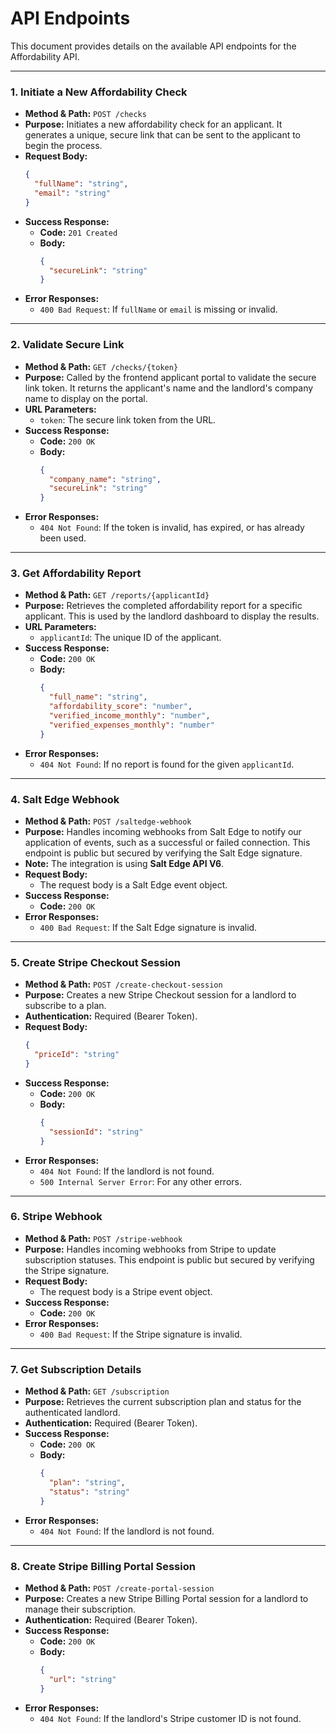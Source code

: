 # API Endpoints

This document provides details on the available API endpoints for the Affordability API.

---

### 1. Initiate a New Affordability Check

-   **Method & Path:** `POST /checks`
-   **Purpose:** Initiates a new affordability check for an applicant. It generates a unique, secure link that can be sent to the applicant to begin the process.
-   **Request Body:**
    ```json
    {
      "fullName": "string",
      "email": "string"
    }
    ```
-   **Success Response:**
    -   **Code:** `201 Created`
    -   **Body:**
        ```json
        {
          "secureLink": "string"
        }
        ```
-   **Error Responses:**
    -   `400 Bad Request`: If `fullName` or `email` is missing or invalid.

---

### 2. Validate Secure Link

-   **Method & Path:** `GET /checks/{token}`
-   **Purpose:** Called by the frontend applicant portal to validate the secure link token. It returns the applicant's name and the landlord's company name to display on the portal.
-   **URL Parameters:**
    -   `token`: The secure link token from the URL.
-   **Success Response:**
    -   **Code:** `200 OK`
    -   **Body:**
        ```json
        {
          "company_name": "string",
          "secureLink": "string"
        }
        ```
-   **Error Responses:**
    -   `404 Not Found`: If the token is invalid, has expired, or has already been used.

---

### 3. Get Affordability Report

-   **Method & Path:** `GET /reports/{applicantId}`
-   **Purpose:** Retrieves the completed affordability report for a specific applicant. This is used by the landlord dashboard to display the results.
-   **URL Parameters:**
    -   `applicantId`: The unique ID of the applicant.
-   **Success Response:**
    -   **Code:** `200 OK`
    -   **Body:**
        ```json
        {
          "full_name": "string",
          "affordability_score": "number",
          "verified_income_monthly": "number",
          "verified_expenses_monthly": "number"
        }
        ```
-   **Error Responses:**
    -   `404 Not Found`: If no report is found for the given `applicantId`.

---

### 4. Salt Edge Webhook

-   **Method & Path:** `POST /saltedge-webhook`
-   **Purpose:** Handles incoming webhooks from Salt Edge to notify our application of events, such as a successful or failed connection. This endpoint is public but secured by verifying the Salt Edge signature.
-   **Note:** The integration is using **Salt Edge API V6**.
-   **Request Body:**
    -   The request body is a Salt Edge event object.
-   **Success Response:**
    -   **Code:** `200 OK`
-   **Error Responses:**
    -   `400 Bad Request`: If the Salt Edge signature is invalid.

---

### 5. Create Stripe Checkout Session

-   **Method & Path:** `POST /create-checkout-session`
-   **Purpose:** Creates a new Stripe Checkout session for a landlord to subscribe to a plan.
-   **Authentication:** Required (Bearer Token).
-   **Request Body:**
    ```json
    {
      "priceId": "string"
    }
    ```
-   **Success Response:**
    -   **Code:** `200 OK`
    -   **Body:**
        ```json
        {
          "sessionId": "string"
        }
        ```
-   **Error Responses:**
    -   `404 Not Found`: If the landlord is not found.
    -   `500 Internal Server Error`: For any other errors.

---

### 6. Stripe Webhook

-   **Method & Path:** `POST /stripe-webhook`
-   **Purpose:** Handles incoming webhooks from Stripe to update subscription statuses. This endpoint is public but secured by verifying the Stripe signature.
-   **Request Body:**
    -   The request body is a Stripe event object.
-   **Success Response:**
    -   **Code:** `200 OK`
-   **Error Responses:**
    -   `400 Bad Request`: If the Stripe signature is invalid.

---

### 7. Get Subscription Details

-   **Method & Path:** `GET /subscription`
-   **Purpose:** Retrieves the current subscription plan and status for the authenticated landlord.
-   **Authentication:** Required (Bearer Token).
-   **Success Response:**
    -   **Code:** `200 OK`
    -   **Body:**
        ```json
        {
          "plan": "string",
          "status": "string"
        }
        ```
-   **Error Responses:**
    -   `404 Not Found`: If the landlord is not found.

---

### 8. Create Stripe Billing Portal Session

-   **Method & Path:** `POST /create-portal-session`
-   **Purpose:** Creates a new Stripe Billing Portal session for a landlord to manage their subscription.
-   **Authentication:** Required (Bearer Token).
-   **Success Response:**
    -   **Code:** `200 OK`
    -   **Body:**
        ```json
        {
          "url": "string"
        }
        ```
-   **Error Responses:**
    -   `404 Not Found`: If the landlord's Stripe customer ID is not found.
